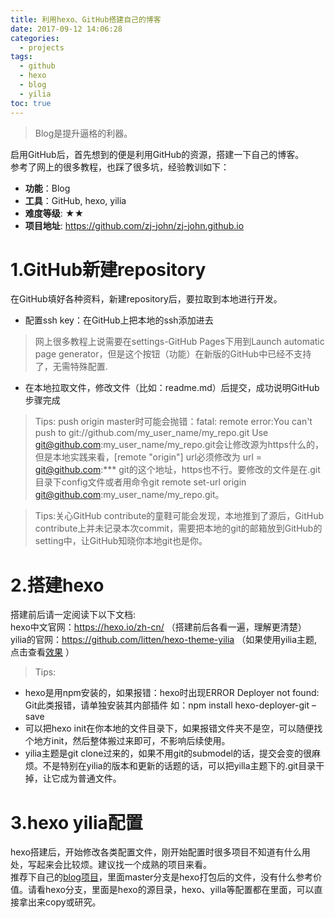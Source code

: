 ```yaml
---
title: 利用hexo、GitHub搭建自己的博客
date: 2017-09-12 14:06:28
categories:
  - projects
tags:
  - github
  - hexo
  - blog
  - yilia
toc: true
---
```

> Blog是提升逼格的利器。  

启用GitHub后，首先想到的便是利用GitHub的资源，搭建一下自己的博客。  
参考了网上的很多教程，也踩了很多坑，经验教训如下：

- **功能**：Blog
- **工具**：GitHub, hexo, yilia  
- **难度等级**: ★★
- **项目地址**: https://github.com/zj-john/zj-john.github.io

<!-- more -->

# 1.GitHub新建repository

在GitHub填好各种资料，新建repository后，要拉取到本地进行开发。
- 配置ssh key：在GitHub上把本地的ssh添加进去
>网上很多教程上说需要在settings-GitHub Pages下用到Launch automatic page generator，但是这个按钮（功能）在新版的GitHub中已经不支持了，无需特殊配置.

- 在本地拉取文件，修改文件（比如：readme.md）后提交，成功说明GitHub步骤完成
> Tips: push origin master时可能会抛错：fatal: remote error:You can't push to git://github.com/my_user_name/my_repo.git Use git@github.com:my_user_name/my_repo.git会让修改源为https什么的，但是本地实践来看，[remote "origin"] url必须修改为	url = git@github.com:*** git的这个地址，https也不行。要修改的文件是在.git目录下config文件或者用命令git remote set-url origin git@github.com:my_user_name/my_repo.git。


>Tips:关心GitHub contribute的童鞋可能会发现，本地推到了源后，GitHub contribute上并未记录本次commit，需要把本地的git的邮箱放到GitHub的setting中，让GitHub知晓你本地git也是你。


# 2.搭建hexo
搭建前后请一定阅读下以下文档:  
hexo中文官网：https://hexo.io/zh-cn/ （搭建前后各看一遍，理解更清楚）  
yilia的官网：https://github.com/litten/hexo-theme-yilia  （如果使用yilia主题,点击查看[效果](https://zj-john.github.io/) ）


>Tips:
* hexo是用npm安装的，如果报错：hexo时出现ERROR Deployer not found: Git此类报错，请单独安装其内部插件 如：npm install hexo-deployer-git –save
* 可以把hexo init在你本地的文件目录下，如果报错文件夹不是空，可以随便找个地方init，然后整体搬过来即可，不影响后续使用。
* yilia主题是git clone过来的，如果不用git的submodel的话，提交会变的很麻烦。不是特别在yilia的版本和更新的话题的话，可以把yilla主题下的.git目录干掉，让它成为普通文件。

# 3.hexo yilia配置
hexo搭建后，开始修改各类配置文件，刚开始配置时很多项目不知道有什么用处，写起来会比较烦。建议找一个成熟的项目来看。  
推荐下自己的[blog项目](https://github.com/zj-john/zj-john.github.io)，里面master分支是hexo打包后的文件，没有什么参考价值。请看hexo分支，里面是hexo的源目录，hexo、yilla等配置都在里面，可以直接拿出来copy或研究。
